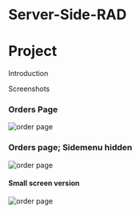 # Server-Side-RAD



# Project


Introduction


Screenshots


### Orders Page

![order page](http://i.imgur.com/qRiFeLM.png)


### Orders page; Sidemenu hidden

![order page](http://i.imgur.com/R3OImre.png)
#### Small screen version

![order page](http://i.imgur.com/3VNBWxZ.png)
